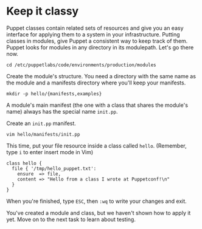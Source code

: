 # Keep it classy

Puppet classes contain related sets of resources and give you an easy interface
for applying them to a system in your infrastructure. Putting classes in modules,
give Puppet a consistent way to keep track of them. Puppet looks for modules in
any directory in its modulepath.  Let's go there now.

    cd /etc/puppetlabs/code/environments/production/modules

Create the module's structure. You need a directory with the same name as the
module and a manifests directory where you'll keep your manifests.

    mkdir -p hello/{manifests,examples}

A module's main manifest (the one with a class that shares the module's name)
always has the special name `init.pp`.

Create an `init.pp` manifest.

    vim hello/manifests/init.pp

This time, put your file resource inside a class called `hello`. (Remember,
type `i` to enter insert mode in Vim)

```puppet
class hello {
  file { '/tmp/hello_puppet.txt':
    ensure  => file,
    content => "Hello from a class I wrote at Puppetconf!\n"
  }
}
```

When you're finished, type `ESC`, then `:wq` to write your changes and exit.

You've created a module and class, but we haven't shown how to apply it yet.
Move on to the next task to learn about testing.
